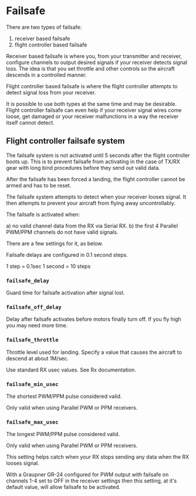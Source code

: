 # Failsafe

There are two types of failsafe:

1) receiver based failsafe
2) flight controller based failsafe

Receiver based failsafe is where you, from your transmitter and receiver, configure channels to output desired signals if your receiver detects signal loss.
The idea is that you set throttle and other controls so the aircraft descends in a controlled manner.

Flight controller based failsafe is where the flight controller attempts to detect signal loss from your receiver.

It is possible to use both types at the same time and may be desirable.  Flight controller failsafe can even help if your receiver signal wires come loose, get damaged or your receiver malfunctions in a way the receiver itself cannot detect.

## Flight controller failsafe system 

The failsafe system is not activated until 5 seconds after the flight controller boots up.  This is to prevent failsafe from activating in the case of TX/RX gear with long bind procedures before they send out valid data.

After the failsafe has been forced a landing, the flight controller cannot be armed and has to be reset.
 
The failsafe system attempts to detect when your receiver looses signal.  It then attempts to prevent your aircraft from flying away uncontrollably.

The failsafe is activated when:

a) no valid channel data from the RX via Serial RX.
b) the first 4 Parallel PWM/PPM channels do not have valid signals.

There are a few settings for it, as below.

Failsafe delays are configured in 0.1 second steps.

1 step = 0.1sec
1 second = 10 steps

### `failsafe_delay`

Guard time for failsafe activation after signal lost.

### `failsafe_off_delay`

Delay after failsafe activates before motors finally turn off.  If you fly high you may need more time.

### `failsafe_throttle`

Throttle level used for landing.  Specify a value that causes the aircraft to descend at about 1M/sec.

Use standard RX usec values.  See Rx documentation.

### `failsafe_min_usec`

The shortest PWM/PPM pulse considered valid.

Only valid when using Parallel PWM or PPM receivers.

### `failsafe_max_usec`

The longest PWM/PPM pulse considered valid.

Only valid when using Parallel PWM or PPM receivers.

This setting helps catch when your RX stops sending any data when the RX looses signal.

With a Graupner GR-24 configured for PWM output with failsafe on channels 1-4 set to OFF in the receiver settings
then this setting, at it's default value, will allow failsafe to be activated.
